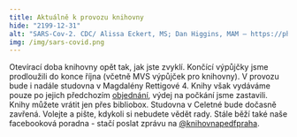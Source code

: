 ```yaml
---
title: Aktuálně k provozu knihovny
hide: "2199-12-31"
alt: "SARS-Cov-2. CDC/ Alissa Eckert, MS; Dan Higgins, MAM – https://phil.cdc.gov/Details.aspx?pid=23312 "
img: /img/sars-covid.png
---
```


Otevírací doba knihovny opět tak, jak jste zvyklí. Končící výpůjčky jsme prodloužili
do konce října (včetně MVS výpůjček pro knihovny). V provozu bude i nadále studovna v Magdalény Rettigové 4. Knihy
však vydáváme pouze po jejich předchozím [objednání](online_objednani.html), výdej na počkání jsme
zastavili. Knihy můžete vrátit jen přes bibliobox. Studovna v Celetné bude
dočasně zavřená. Volejte a pište, kdykoli si nebudete vědět rady. Stále běží
také naše facebooková poradna - stačí poslat zprávu na [@knihovnapedfpraha](https://www.facebook.com/knihovnapedfpraha).


